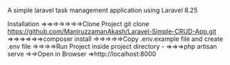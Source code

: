 A simple laravel task management application using Laravel 8.25

Installation
=>=>=>=>=>=>=>Clone Project
git clone https://github.com/ManiruzzamanAkash/Laravel-Simple-CRUD-App.git
=>=>=>=>=>=>composer install
=>=>=>=>=>Copy .env.example file and create .env file
=>=>=>=>Run Project inside project directory -
=>=>=>php artisan serve
=>=>Open in Browser
=>http://localhost:8000
